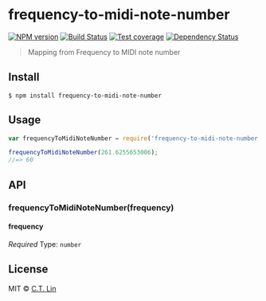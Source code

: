 # frequency-to-midi-note-number

[![NPM version][npm-image]][npm-url]
[![Build Status][travis-image]][travis-url]
[![Test coverage][coveralls-image]][coveralls-url]
[![Dependency Status][david_img]][david_site]

> Mapping from Frequency to MIDI note number


## Install

```
$ npm install frequency-to-midi-note-number
```


## Usage

```js
var frequencyToMidiNoteNumber = require('frequency-to-midi-note-number');

frequencyToMidiNoteNumber(261.6255653006);
//=> 60
```


## API

### frequencyToMidiNoteNumber(frequency)

#### frequency

*Required*
Type: `number`

## License

MIT © [C.T. Lin](https://github.com/chentsulin/frequency-to-midi-note-number)

[npm-image]: https://badge.fury.io/js/frequency-to-midi-note-number.svg
[npm-url]: https://npmjs.org/package/frequency-to-midi-note-number
[travis-image]: https://travis-ci.org/chentsulin/frequency-to-midi-note-number.svg
[travis-url]: https://travis-ci.org/chentsulin/frequency-to-midi-note-number
[coveralls-image]: https://coveralls.io/repos/chentsulin/frequency-to-midi-note-number/badge.svg?branch=master&service=github
[coveralls-url]: https://coveralls.io/r/chentsulin/frequency-to-midi-note-number?branch=master
[david_img]: https://david-dm.org/chentsulin/frequency-to-midi-note-number.svg
[david_site]: https://david-dm.org/chentsulin/frequency-to-midi-note-number


